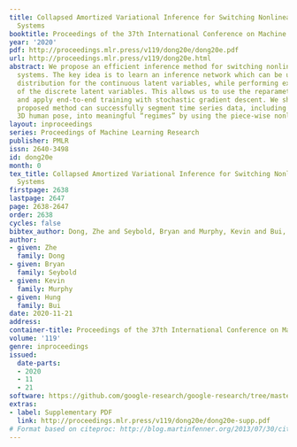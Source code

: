 ```yaml
---
title: Collapsed Amortized Variational Inference for Switching Nonlinear Dynamical
  Systems
booktitle: Proceedings of the 37th International Conference on Machine Learning
year: '2020'
pdf: http://proceedings.mlr.press/v119/dong20e/dong20e.pdf
url: http://proceedings.mlr.press/v119/dong20e.html
abstract: We propose an efficient inference method for switching nonlinear dynamical
  systems. The key idea is to learn an inference network which can be used as a proposal
  distribution for the continuous latent variables, while performing exact marginalization
  of the discrete latent variables. This allows us to use the reparameterization trick,
  and apply end-to-end training with stochastic gradient descent. We show that the
  proposed method can successfully segment time series data, including videos and
  3D human pose, into meaningful “regimes” by using the piece-wise nonlinear dynamics.
layout: inproceedings
series: Proceedings of Machine Learning Research
publisher: PMLR
issn: 2640-3498
id: dong20e
month: 0
tex_title: Collapsed Amortized Variational Inference for Switching Nonlinear Dynamical
  Systems
firstpage: 2638
lastpage: 2647
page: 2638-2647
order: 2638
cycles: false
bibtex_author: Dong, Zhe and Seybold, Bryan and Murphy, Kevin and Bui, Hung
author:
- given: Zhe
  family: Dong
- given: Bryan
  family: Seybold
- given: Kevin
  family: Murphy
- given: Hung
  family: Bui
date: 2020-11-21
address: 
container-title: Proceedings of the 37th International Conference on Machine Learning
volume: '119'
genre: inproceedings
issued:
  date-parts:
  - 2020
  - 11
  - 21
software: https://github.com/google-research/google-research/tree/master/snlds
extras:
- label: Supplementary PDF
  link: http://proceedings.mlr.press/v119/dong20e/dong20e-supp.pdf
# Format based on citeproc: http://blog.martinfenner.org/2013/07/30/citeproc-yaml-for-bibliographies/
---
```


